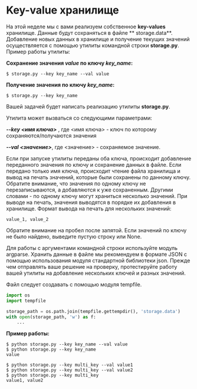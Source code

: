 # Key-value хранилище

На этой неделе мы с вами реализуем собственное **key-values** хранилище. Данные будут сохраняться в файле **
storage.data**. Добавление новых данных в хранилище и получение текущих значений осуществляется с помощью утилиты
командной строки
**storage.py**. Пример работы утилиты:

**Сохранение значения *value* по ключу *key_name*:**

```commandline
$ storage.py --key key_name --val value
```

**Получение значения по ключу *key_name*:**

```commandline
$ storage.py --key key_name
```

Вашей задачей будет написать реализацию утилиты **storage.py**.

Утилита может вызваться со следующими параметрами:

***--key <имя ключа>*** , где <имя ключа> - ключ по которому сохраняются/получаются значения

***--val <значение>***, где <значение> - сохраняемое значение.

Если при запуске утилиты переданы оба ключа, происходит добавление переданного значения по ключу и сохранение данных в
файле. Если передано только имя ключа, происходит чтение файла хранилища и вывод на печать значений, которые были
сохранены по данному ключу. Обратите внимание, что значения по одному ключу не перезаписываются, а добавляются к уже
сохраненным. Другими словами - по одному ключу могут храниться несколько значений. При выводе на печать, значения
выводятся в порядке их добавления в хранилище. Формат вывода на печать для нескольких значений:

```commandline
value_1, value_2
```

Обратите внимание на пробел после запятой. Если значений по ключу не было найдено, выведите пустую строку или None.

Для работы с аргументами командной строки используйте модуль argparse. Хранить данные в файле мы рекомендуем в формате
JSON с помощью использования модуля стандартной библиотеки json. Прежде чем отправлять ваше решение на проверку,
протестируйте работу вашей утилиты на добавление нескольких ключей и разных значений.

Файл следует создавать с помощью модуля tempfile.

```python
import os
import tempfile

storage_path = os.path.join(tempfile.gettempdir(), 'storage.data')
with open(storage_path, 'w') as f:
    ...

```
**Пример работы:**
```commandline
$ python storage.py --key key_name --val value
$ python storage.py --key key_name
value

$ python storage.py --key multi_key --val value1
$ python storage.py --key multi_key --val value2
$ python storage.py --key multi_key
value1, value2
```